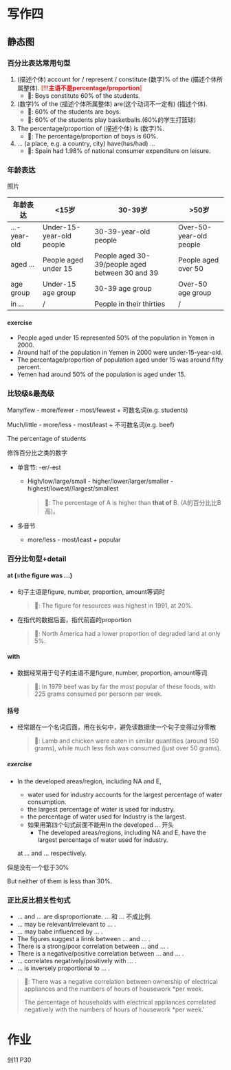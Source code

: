 # 写作四

## 静态图

### 百分比表达常用句型

1. (描述个体) account for / represent / constitute (数字)% of the (描述个体所属整体). <font color=red>[!!!**主语不是percentage/proportion**]</font>
   - 🌰: Boys constitute 60% of the students.
2. (数字)% of the (描述个体所属整体) are(这个动词不一定有) (描述个体).
   - 🌰: 60% of the students are boys.
   - 🌰: 60% of the students play basketballs.(60%的学生打篮球)
3. The percentage/proportion of (描述个体) is (数字)%.
   - 🌰: The percentage/proportion of boys is 60%.
4. ... (a place, e.g. a country, city) have(has/had) ...
   - 🌰: Spain had 1.98% of national consumer expenditure on leisure.



### 年龄表达

照片

| 年龄表达     | <15岁                    | 30-39岁                                         | >50岁                   |
| ------------ | ------------------------ | ----------------------------------------------- | ----------------------- |
| ...-year-old | Under-15-year-old people | 30-39-year-old people                           | Over-50-year-old people |
| aged ...     | People aged under 15     | People aged 30-39/people aged between 30 and 39 | People aged over 50     |
| age group    | Under-15 age group       | 30-39 age group                                 | Over-50 age group       |
| in ...       | /                        | People in their thirties                        | /                       |



#### exercise 

- People aged under 15 represented 50% of the population in Yemen in 2000.
- Around half of the population in Yemen in 2000 were under-15-year-old.
- The percentage/proportion of population aged under 15 was around fifty percent.
- Yemen had around 50% of the population is aged under 15.



### 比较级&最高级

Many/few - more/fewer - most/fewest + 可数名词(e.g. students)

Much/little - more/less - most/least + 不可数名词(e.g. beef)

The percentage of students

修饰百分比之类的数字

- 单音节: -er/-est

  - High/low/large/small - higher/lower/larger/smaller - highest/lowest//largest/smallest 

    > 🌰: The percentage of A is higher than **that of** B. (A的百分比比B高)。

- 多音节

  - more/less - most/least + popular



### 百分比句型+detail

#### at (=the figure was ...)

- 句子主语是figure, number, proportion, amount等词时

  > 🌰: The figure for resources was highest in 1991, at 20%.

- 在指代的数据后面，指代前面的proportion

  > 🌰: North America had a lower proportion of degraded land at only 5%.

#### with

- 数据经常用于句子的主语不是figure, number, proportion, amount等词

  > 🌰: In 1979 beef was by far the most popular of these foods, with 225 grams consumed per personn per week.

#### 括号

- 经常跟在一个名词后面，用在长句中，避免读数据使一个句子变得过分零散

  > 🌰: Lamb and chicken were eaten in similar quantities (around 150 grams), while much less fish was consumed (just over 50 grams).



##### exercise 

- In the developed areas/region, including NA and E, 

  - water used for industry accounts for the largest percentage of water consumption.
  - the largest percentage of water is used for industry.
  - the percentage of water used for Industry is the largest.
  - 如果用第四个句式前面不能用In the developed ... 开头
    - The developed areas/regions, including NA and E, have the largest percentage of water used for industry.

  at ... and ... respectively.

但是没有一个低于30%

But neither of them is less than 30%.



### 正比反比相关性句式

- ... and ... are disproportionate. ... 和 ... 不成比例.
- ... may be relevant/irrelevant to ... .
- ... may babe influenced by ... .
- The figures suggest a linnk between ... and ... .
- There is a strong/poor correlation between ... and ... .
- There is a negative/positive correlation between ... and ... .
- ... correlates negatively/positively with ... .
- ... is inversely proportional to ... .

> 🌰: There was a negative correlation between ownership of electrical appliances and the numbers of hours of housework *per week.
>
> The percentage of households with electrical appliances correlated negatively with the numbers of hours of housework *per week.'







# 作业

剑11 P30





